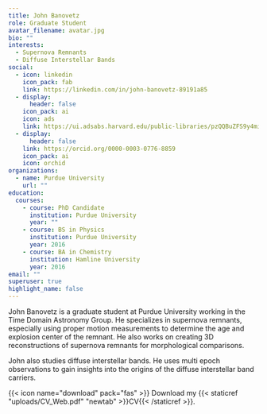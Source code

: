 ```yaml
---
title: John Banovetz
role: Graduate Student
avatar_filename: avatar.jpg
bio: ""
interests:
  - Supernova Remnants
  - Diffuse Interstellar Bands
social:
  - icon: linkedin
    icon_pack: fab
    link: https://linkedin.com/in/john-banovetz-89191a85
  - display:
      header: false
    icon_pack: ai
    icon: ads
    link: https://ui.adsabs.harvard.edu/public-libraries/pzQQBuZFS9y4miME75JE5A
  - display:
      header: false
    link: https://orcid.org/0000-0003-0776-8859
    icon_pack: ai
    icon: orchid
organizations:
  - name: Purdue University
    url: ""
education:
  courses:
    - course: PhD Candidate
      institution: Purdue University
      year: ""
    - course: BS in Physics
      institution: Purdue University
      year: 2016
    - course: BA in Chemistry
      institution: Hamline University
      year: 2016
email: ""
superuser: true
highlight_name: false
---
```


John Banovetz is a graduate student at Purdue University working in the Time Domain Astronomy Group. He specializes in supernova remnants, especially using proper motion measurements to determine the age and explosion center of the remnant. He also works on creating 3D reconstructions of supernova remnants for morphological comparisons. 

John also studies diffuse interstellar bands. He uses multi epoch observations to gain insights into the origins of the diffuse interstellar band carriers.

{{< icon name="download" pack="fas" >}} Download my {{< staticref "uploads/CV_Web.pdf" "newtab" >}}CV{{< /staticref >}}.
